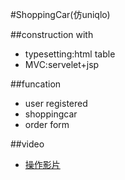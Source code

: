 #ShoppingCar(仿uniqlo)

##construction with
* typesetting:html table
* MVC:servelet+jsp

##funcation
* user registered
* shoppingcar
* order form

##video
* <a href="https://www.youtube.com/watch?v=Koh3x2X4vVQ">操作影片</a>
